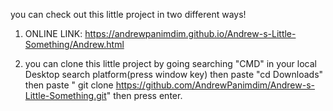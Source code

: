 you can check out this little project in two different ways!

1) ONLINE LINK: https://andrewpanimdim.github.io/Andrew-s-Little-Something/Andrew.html

2) you can clone this little project by going searching "CMD" in your local Desktop search platform(press window key) then paste "cd Downloads" then paste " git clone https://github.com/AndrewPanimdim/Andrew-s-Little-Something.git" then press enter. 

